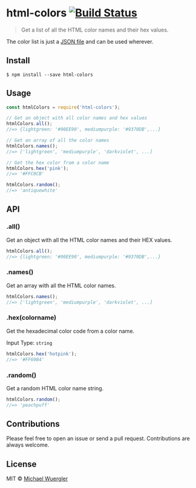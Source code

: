 # html-colors [![Build Status](https://travis-ci.org/radiovisual/html-colors.svg?branch=master)](https://travis-ci.org/radiovisual/html-colors)

> Get a list of all the HTML color names and their hex values.

The color list is just a [JSON file](html-colors.json) and can be used wherever.

## Install

```
$ npm install --save html-colors
```

## Usage

```js
const htmlColors = require('html-colors');

// Get an object with all color names and hex values
htmlColors.all();
//=> {lightgreen: '#90EE90', mediumpurple: '#9370DB',...}

// Get an array of all the color names
htmlColors.names();
//=> ['lightgreen', 'mediumpurple', 'darkviolet', ...]

// Get the hex color from a color name
htmlColors.hex('pink');
//=> '#FFC0CB'

htmlColors.random();
//=> 'antiquewhite'

```


## API

### .all()

Get an object with all the HTML color names and their HEX values.

```js
htmlColors.all();
//=> {lightgreen: '#90EE90', mediumpurple: '#9370DB',...}
```

### .names()

Get an array with all the HTML color names.

```js
htmlColors.names();
//=> ['lightgreen', 'mediumpurple', 'darkviolet', ...]
```

### .hex(colorname)

Get the hexadecimal color code from a color name.

Input Type: `string`<br/>

```js
htmlColors.hex('hotpink');
//=> '#FF69B4'
```

### .random()

Get a random HTML color name string.

```js
htmlColors.random();
//=> 'peachpuff'
```
## Contributions

Please feel free to open an issue or send a pull request. Contributions are always
welcome.

## License

MIT © [Michael Wuergler](http://numetriclabs.com)
